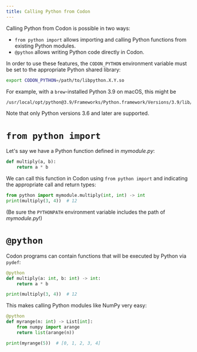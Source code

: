 ```yaml
---
title: Calling Python from Codon
---
```


Calling Python from Codon is possible in two ways:

-   `from python import` allows importing and calling Python functions
    from existing Python modules.
-   `@python` allows writing Python code directly in Codon.

In order to use these features, the `CODON_PYTHON` environment variable
must be set to the appropriate Python shared library:

``` bash
export CODON_PYTHON=/path/to/libpython.X.Y.so
```

For example, with a `brew`-installed Python 3.9 on macOS, this might be

``` bash
/usr/local/opt/python@3.9/Frameworks/Python.framework/Versions/3.9/lib/libpython3.9.dylib
```

Note that only Python versions 3.6 and later are supported.

# `from python import`

Let\'s say we have a Python function defined in *mymodule.py*:

``` python
def multiply(a, b):
    return a * b
```

We can call this function in Codon using `from python import` and
indicating the appropriate call and return types:

``` python
from python import mymodule.multiply(int, int) -> int
print(multiply(3, 4))  # 12
```

(Be sure the `PYTHONPATH` environment variable includes the path of
*mymodule.py*!)

# `@python`

Codon programs can contain functions that will be executed by Python via
`pydef`:

``` python
@python
def multiply(a: int, b: int) -> int:
    return a * b

print(multiply(3, 4))  # 12
```

This makes calling Python modules like NumPy very easy:

``` python
@python
def myrange(n: int) -> List[int]:
    from numpy import arange
    return list(arange(n))

print(myrange(5))  # [0, 1, 2, 3, 4]
```
